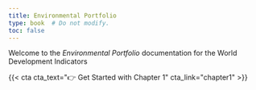 ```yaml
---
title: Environmental Portfolio
type: book  # Do not modify.
toc: false
---
```


Welcome to the _Environmental Portfolio_ documentation for the World Development Indicators

{{< cta cta_text="👉 Get Started with Chapter 1" cta_link="chapter1" >}}
